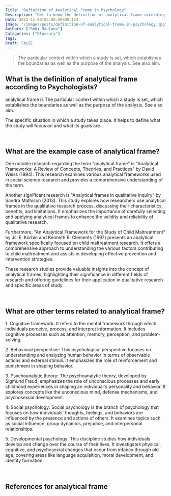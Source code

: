 ```yaml
---
Title: "Definition of Analytical Frame in Psychology"
Description: "Get to know the definition of analytical frame according to psychologists."
Date: 2022-11-06T06:00:00+00:124
Image: "/images/posts/definition-of-analytical-frame-in-psychology.jpg"
Authors: ["Robi Maulana"]
Categories: ["Glossary"]
Tags: 
Draft: FALSE
---
```





> The particular context within which a study is set, which establishes the boundaries as well as the purpose of the analysis. See also aim.

## What is the definition of analytical frame according to Psychologists?

analytical frame is The particular context within which a study is set, which establishes the boundaries as well as the purpose of the analysis. See also aim.

The specific situation in which a study takes place. It helps to define what the study will focus on and what its goals are.

 

## What are the example case of analytical frame?

One notable research regarding the term "analytical frame" is "Analytical Frameworks: A Review of Concepts, Theories, and Practices" by David Weiss (1994). This research examines various analytical frameworks used in social science research and provides a comprehensive understanding of the term.

Another significant research is "Analytical frames in qualitative inquiry" by Sandra Mathison (2013). This study explores how researchers use analytical frames in the qualitative research process, discussing their characteristics, benefits, and limitations. It emphasizes the importance of carefully selecting and applying analytical frames to enhance the validity and reliability of qualitative research.

Furthermore, "An Analytical Framework for the Study of Child Maltreatment" by Jill E. Korbin and Kenneth R. Clements (1997) presents an analytical framework specifically focused on child maltreatment research. It offers a comprehensive approach to understanding the various factors contributing to child maltreatment and assists in developing effective prevention and intervention strategies.

These research studies provide valuable insights into the concept of analytical frames, highlighting their significance in different fields of research and offering guidelines for their application in qualitative research and specific areas of study.

 

## What are other terms related to analytical frame?

1\. Cognitive framework: It refers to the mental framework through which individuals perceive, process, and interpret information. It includes cognitive processes such as attention, memory, perception, and problem-solving.

2\. Behavioral perspective: This psychological perspective focuses on understanding and analyzing human behavior in terms of observable actions and external stimuli. It emphasizes the role of reinforcement and punishment in shaping behavior.

3\. Psychoanalytic theory: The psychoanalytic theory, developed by Sigmund Freud, emphasizes the role of unconscious processes and early childhood experiences in shaping an individual's personality and behavior. It explores concepts like the unconscious mind, defense mechanisms, and psychosexual development.

4\. Social psychology: Social psychology is the branch of psychology that focuses on how individuals' thoughts, feelings, and behaviors are influenced by the presence and actions of others. It examines topics such as social influence, group dynamics, prejudice, and interpersonal relationships.

5\. Developmental psychology: This discipline studies how individuals develop and change over the course of their lives. It investigates physical, cognitive, and psychosocial changes that occur from infancy through old age, covering areas like language acquisition, moral development, and identity formation.

 

## References for analytical frame
